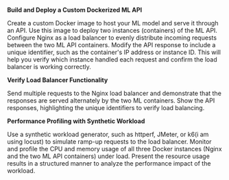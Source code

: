 **Build and Deploy a Custom Dockerized ML API**

Create a custom Docker image to host your ML model and serve it through an API.
Use this image to deploy two instances (containers) of the ML API.
Configure Nginx as a load balancer to evenly distribute incoming requests between the two ML API containers.
Modify the API response to include a unique identifier, such as the container's IP address or instance ID. This will help you verify which instance handled each request and confirm the load balancer is working correctly.

**Verify Load Balancer Functionality**

Send multiple requests to the Nginx load balancer and demonstrate that the responses are served alternately by the two ML containers.
Show the API responses, highlighting the unique identifiers to verify load balancing.

**Performance Profiling with Synthetic Workload**

Use a synthetic workload generator, such as httperf, JMeter, or k6(i am using locust) to simulate ramp-up requests to the load balancer.
Monitor and profile the CPU and memory usage of all three Docker instances (Nginx and the two ML API containers) under load.
Present the resource usage results in a structured manner to analyze the performance impact of the workload.